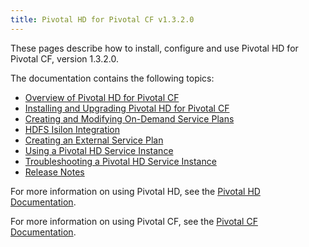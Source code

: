 ```yaml
---
title: Pivotal HD for Pivotal CF v1.3.2.0
---
```


These pages describe how to install, configure and use Pivotal HD for Pivotal CF, version 1.3.2.0.

The documentation contains the following topics:

* [Overview of Pivotal HD for Pivotal CF](overview.html)
* [Installing and Upgrading Pivotal HD for Pivotal CF](installation.html)
* [Creating and Modifying On-Demand Service Plans](service_plans.html)
* [HDFS Isilon Integration](isilon.html)
* [Creating an External Service Plan](external-service-plans.html)
* [Using a Pivotal HD Service Instance](data_service.html)
* [Troubleshooting a Pivotal HD Service Instance](troubleshooting.html)
* [Release Notes](relnotes.html)

For more information on using Pivotal HD, see the 
[Pivotal HD Documentation](http://pivotalhd.docs.pivotal.io/doc/2010/index.html).

For more information on using Pivotal CF, see the 
[Pivotal CF Documentation](http://docs.pivotal.io/pivotalcf).


